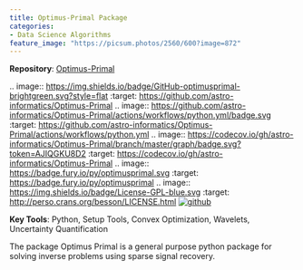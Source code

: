 ```yaml
---
title: Optimus-Primal Package
categories:
- Data Science Algorithms
feature_image: "https://picsum.photos/2560/600?image=872"
---
```

**Repository**: [Optimus-Primal](https://github.com/astro-informatics/Optimus-Primal) 

.. image:: https://img.shields.io/badge/GitHub-optimusprimal-brightgreen.svg?style=flat
    :target: https://github.com/astro-informatics/Optimus-Primal
.. image:: https://github.com/astro-informatics/Optimus-Primal/actions/workflows/python.yml/badge.svg
    :target: https://github.com/astro-informatics/Optimus-Primal/actions/workflows/python.yml
.. image:: https://codecov.io/gh/astro-informatics/Optimus-Primal/branch/master/graph/badge.svg?token=AJIQGKU8D2
    :target: https://codecov.io/gh/astro-informatics/Optimus-Primal
.. image:: https://badge.fury.io/py/optimusprimal.svg
    :target: https://badge.fury.io/py/optimusprimal
.. image:: https://img.shields.io/badge/License-GPL-blue.svg
    :target: http://perso.crans.org/besson/LICENSE.html
[![github](https://img.shields.io/badge/GitHub-optimusprimal-brightgreen.svg?style=flat)](https://github.com/astro-informatics/Optimus-Primal)


**Key Tools**: Python, Setup Tools, Convex Optimization, Wavelets, Uncertainty Quantification

The package Optimus Primal is a general purpose python package for solving inverse problems using sparse signal recovery.

<!-- more -->
